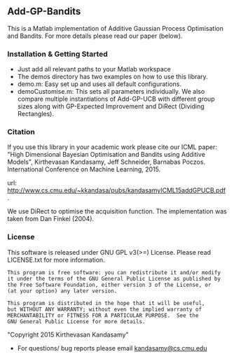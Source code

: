 ## Add-GP-Bandits
This is a Matlab implementation of Additive Gaussian Process Optimisation and 
Bandits. For more details please read our paper (below).

### Installation & Getting Started
- Just add all relevant paths to your Matlab workspace
- The demos directory has two examples on how to use this library.
- demo.m: Easy set up and uses all default configurations.
- demoCustomise.m: This sets all parameters individually. We also compare multiple
  instantiations of Add-GP-UCB with different group sizes along with GP-Expected
  Improvement and  DiRect (Dividing Rectangles).

### Citation
If you use this library in your academic work please cite our ICML paper:
"High Dimensional Bayesian Optimisation and Bandits using Additive Models",
Kirthevasan Kandasamy, Jeff Schneider, Barnabas Poczos. International Conference on
Machine Learning, 2015.

url: http://www.cs.cmu.edu/~kkandasa/pubs/kandasamyICML15addGPUCB.pdf .

We use DiRect to optimise the acquisition function. The implementation was taken from
Dan Finkel (2004).

### License
This software is released under GNU GPL v3(>=) License. Please read LICENSE.txt for
more information. 

    This program is free software: you can redistribute it and/or modify
    it under the terms of the GNU General Public License as published by
    the Free Software Foundation, either version 3 of the License, or
    (at your option) any later version.

    This program is distributed in the hope that it will be useful,
    but WITHOUT ANY WARRANTY; without even the implied warranty of
    MERCHANTABILITY or FITNESS FOR A PARTICULAR PURPOSE.  See the
    GNU General Public License for more details.

"Copyright 2015 Kirthevasan Kandasamy"



- For questions/ bug reports please email kandasamy@cs.cmu.edu
